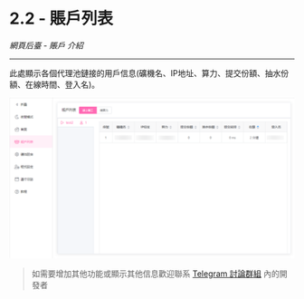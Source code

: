 # 2.2 - 賬戶列表

*網頁后臺 - 賬戶 介紹*

------

此處顯示各個代理池鏈接的用戶信息(礦機名、IP地址、算力、提交份額、抽水份額、在線時間、登入名)。

![](https://raw.githubusercontent.com/GoMinerProxy/GoMinerProxy/main/images/web_2.png)

> 如需要增加其他功能或顯示其他信息歡迎聯系 [Telegram 討論群組](https://github.com/GoMinerProxy/GoMinerProxy) 內的開發者
